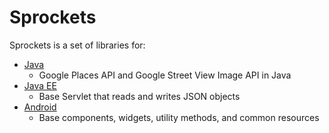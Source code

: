 Sprockets
=========

Sprockets is a set of libraries for:

* [Java](java/)
    * Google Places API and Google Street View Image API in Java
* [Java EE](java-ee/)
    * Base Servlet that reads and writes JSON objects
* [Android](android/)
    * Base components, widgets, utility methods, and common resources
